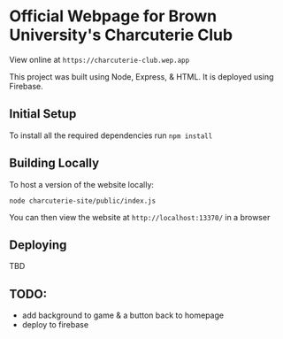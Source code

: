 # Official Webpage for Brown University's Charcuterie Club

View online at `https://charcuterie-club.wep.app`

This project was built using Node, Express, & HTML. It is deployed using Firebase.

## Initial Setup

To install all the required dependencies run ```npm install```

## Building Locally

To host a version of the website locally:
```
node charcuterie-site/public/index.js
```
You can then view the website at `http://localhost:13370/` in a browser

## Deploying

TBD

## TODO:

* add background to game & a button back to homepage
* deploy to firebase